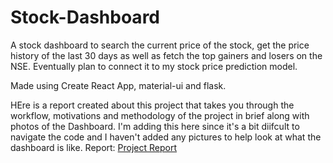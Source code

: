 

# Stock-Dashboard

A stock dashboard to search the current price of the stock, get the price history of the last 30 days as well as fetch the top gainers and losers on the NSE. Eventually plan to connect it to my stock price prediction model.

Made using Create React App, material-ui and flask.

HEre is a report created about this project that takes you through the workflow, motivations and methodology of the project in brief along with photos of the Dashboard. I'm adding this here since it's a bit diifcult to navigate the code and I haven't added any pictures to help look at what the dashboard is like.
Report: [Project Report](Stock%20Price%20Prediction%20Using%20Machine%20Learning%20Report.pdf)
